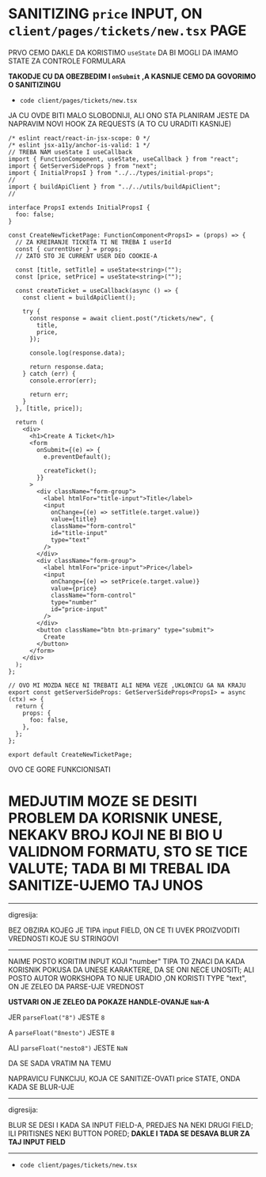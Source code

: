 # SANITIZING `price` INPUT, ON `client/pages/tickets/new.tsx` PAGE

PRVO CEMO DAKLE DA KORISTIMO `useState` DA BI MOGLI DA IMAMO STATE ZA CONTROLE FORMULARA

**TAKODJE CU DA OBEZBEDIM I `onSubmit` ,A KASNIJE CEMO DA GOVORIMO O SANITIZINGU**

- `code client/pages/tickets/new.tsx`

JA CU OVDE BITI MALO SLOBODNIJI, ALI ONO STA PLANIRAM JESTE DA NAPRAVIM NOVI HOOK ZA REQUESTS (A TO CU URADITI KASNIJE)

```tsx
/* eslint react/react-in-jsx-scope: 0 */
/* eslint jsx-a11y/anchor-is-valid: 1 */
// TREBA NAM useState I useCallback
import { FunctionComponent, useState, useCallback } from "react";
import { GetServerSideProps } from "next";
import { InitialPropsI } from "../../types/initial-props";
//
import { buildApiClient } from "../../utils/buildApiClient";
//

interface PropsI extends InitialPropsI {
  foo: false;
}

const CreateNewTicketPage: FunctionComponent<PropsI> = (props) => {
  // ZA KREIRANJE TICKETA TI NE TREBA I userId
  const { currentUser } = props;
  // ZATO STO JE CURRENT USER DEO COOKIE-A

  const [title, setTitle] = useState<string>("");
  const [price, setPrice] = useState<string>("");

  const createTicket = useCallback(async () => {
    const client = buildApiClient();

    try {
      const response = await client.post("/tickets/new", {
        title,
        price,
      });

      console.log(response.data);

      return response.data;
    } catch (err) {
      console.error(err);

      return err;
    }
  }, [title, price]);

  return (
    <div>
      <h1>Create A Ticket</h1>
      <form
        onSubmit={(e) => {
          e.preventDefault();

          createTicket();
        }}
      >
        <div className="form-group">
          <label htmlFor="title-input">Title</label>
          <input
            onChange={(e) => setTitle(e.target.value)}
            value={title}
            className="form-control"
            id="title-input"
            type="text"
          />
        </div>
        <div className="form-group">
          <label htmlFor="price-input">Price</label>
          <input
            onChange={(e) => setPrice(e.target.value)}
            value={price}
            className="form-control"
            type="number"
            id="price-input"
          />
        </div>
        <button className="btn btn-primary" type="submit">
          Create
        </button>
      </form>
    </div>
  );
};

// OVO MI MOZDA NECE NI TREBATI ALI NEMA VEZE ,UKLONICU GA NA KRAJU
export const getServerSideProps: GetServerSideProps<PropsI> = async (ctx) => {
  return {
    props: {
      foo: false,
    },
  };
};

export default CreateNewTicketPage;

```

OVO CE GORE FUNKCIONISATI

# MEDJUTIM MOZE SE DESITI PROBLEM DA KORISNIK UNESE, NEKAKV BROJ KOJI NE BI BIO U VALIDNOM FORMATU, STO SE TICE VALUTE; TADA BI MI TREBAL IDA SANITIZE-UJEMO TAJ UNOS

***

digresija:

BEZ OBZIRA KOJEG JE TIPA input FIELD, ON CE TI UVEK PROIZVODITI VREDNOSTI KOJE SU STRINGOVI

***

NAIME POSTO KORITIM INPUT KOJI "number" TIPA TO ZNACI DA KADA KORISNIK POKUSA DA UNESE KARAKTERE, DA SE ONI NECE UNOSITI; ALI POSTO AUTOR WORKSHOPA TO NIJE URADIO ,ON KORISTI TYPE "text", ON JE ZELEO DA PARSE-UJE VREDNOST

**USTVARI ON JE ZELEO DA POKAZE HANDLE-OVANJE `NaN`-A**

JER `parseFloat("8")` JESTE `8`

A `parseFloat("8nesto")` JESTE `8`

ALI `parseFloat("nesto8")` JESTE `NaN`

DA SE SADA VRATIM NA TEMU

NAPRAVICU FUNKCIJU, KOJA CE SANITIZE-OVATI price STATE, ONDA KADA SE BLUR-UJE

***

digresija:

BLUR SE DESI I KADA SA INPUT FIELD-A, PREDJES NA NEKI DRUGI FIELD; ILI PRITISNES NEKI BUTTON PORED; **DAKLE I TADA SE DESAVA BLUR ZA TAJ INPUT FIELD**

***

- `code client/pages/tickets/new.tsx`


